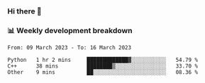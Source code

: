 ### Hi there 👋

### 📊 Weekly development breakdown
<!--START_SECTION:waka-->

```text
From: 09 March 2023 - To: 16 March 2023

Python   1 hr 2 mins     █████████████▓░░░░░░░░░░░   54.79 %
C++      38 mins         ████████▒░░░░░░░░░░░░░░░░   33.70 %
Other    9 mins          ██░░░░░░░░░░░░░░░░░░░░░░░   08.36 %
```

<!--END_SECTION:waka-->
